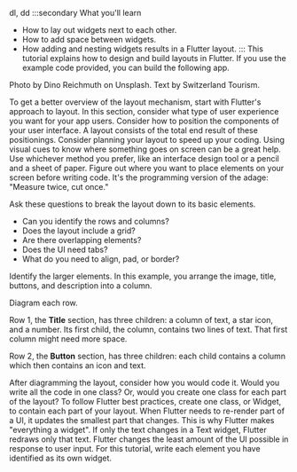 dl, dd 
:::secondary What you'll learn
* How to lay out widgets next to each other.
* How to add space between widgets.
* How adding and nesting widgets results in a Flutter layout.
:::
This tutorial explains how to design and build layouts in Flutter.
If you use the example code provided, you can build the following app.



Photo by Dino Reichmuth on Unsplash.
Text by Switzerland Tourism.


To get a better overview of the layout mechanism, start with
Flutter's approach to layout.
In this section, consider what type of user experience you want for
your app users.
Consider how to position the components of your user interface.
A layout consists of the total end result of these positionings.
Consider planning your layout to speed up your coding.
Using visual cues to know where something goes on screen can be a great help.
Use whichever method you prefer, like an interface design tool or a pencil
and a sheet of paper. Figure out where you want to place elements on your
screen before writing code. It's the programming version of the adage:
"Measure twice, cut once."



Ask these questions to break the layout down to its basic elements.

* Can you identify the rows and columns?
* Does the layout include a grid?
* Are there overlapping elements?
* Does the UI need tabs?
* What do you need to align, pad, or border?




Identify the larger elements. In this example, you arrange the image, title,
buttons, and description into a column.






Diagram each row.




Row 1, the **Title** section, has three children:
a column of text, a star icon, and a number.
Its first child, the column, contains two lines of text.
That first column might need more space.






Row 2, the **Button** section, has three children: each child contains
a column which then contains an icon and text.



  



After diagramming the layout, consider how you would code it.
Would you write all the code in one class?
Or, would you create one class for each part of the layout?
To follow Flutter best practices, create one class, or Widget,
to contain each part of your layout.
When Flutter needs to re-render part of a UI,
it updates the smallest part that changes.
This is why Flutter makes "everything a widget".
If only the text changes in a Text widget, Flutter redraws only that text.
Flutter changes the least amount of the UI possible in response to user input.
For this tutorial, write each element you have identified as its own widget.
